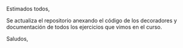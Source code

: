 Estimados todos,

Se actualiza el repositorio anexando el código de los decoradores y documentación de todos los ejercicios que vimos en el curso.

Saludos,
